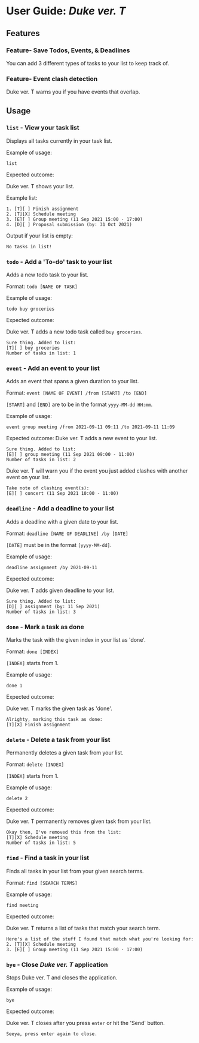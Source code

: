 # User Guide: *Duke ver. T*

## Features 

### Feature- Save Todos, Events, & Deadlines

You can add 3 different types of tasks to your list to keep track of.

### Feature- Event clash detection

Duke ver. T warns you if you have events that overlap.

## Usage

### `list` - View your task list

Displays all tasks currently in your task list.

Example of usage:

`list`

Expected outcome:

Duke ver. T shows your list.

Example list:

```
1. [T][ ] Finish assignment
2. [T][X] Schedule meeting
3. [E][ ] Group meeting (11 Sep 2021 15:00 - 17:00)
4. [D][ ] Proposal submission (by: 31 Oct 2021)
```
Output if your list is empty:
```
No tasks in list!
```

### `todo` - Add a 'To-do' task to your list

Adds a new todo task to your list.

Format:
`todo [NAME OF TASK]`

Example of usage:

```
todo buy groceries
```

Expected outcome:

Duke ver. T adds a new todo task called `buy groceries`.

```
Sure thing. Added to list:
[T][ ] buy groceries
Number of tasks in list: 1
```

### `event` - Add an event to your list

Adds an event that spans a given duration to your list.

Format:
`event [NAME OF EVENT] /from [START] /to [END]`

`[START]` and `[END]` are to be in the format `yyyy-MM-dd HH:mm`.

Example of usage:

```
event group meeting /from 2021-09-11 09:11 /to 2021-09-11 11:09
```

Expected outcome:
Duke ver. T adds a new event to your list.
```
Sure thing. Added to list:
[E][ ] group meeting (11 Sep 2021 09:00 - 11:00)
Number of tasks in list: 2
```
Duke ver. T will warn you if the event you just added clashes with another event on your list.
```
Take note of clashing event(s):
[E][ ] concert (11 Sep 2021 10:00 - 11:00)
```

### `deadline` - Add a deadline to your list
Adds a deadline with a given date to your list.

Format: `deadline [NAME OF DEADLINE] /by [DATE]`

`[DATE]` must be in the format `[yyyy-MM-dd]`.

Example of usage:
```
deadline assignment /by 2021-09-11
```
Expected outcome:

Duke ver. T adds given deadline to your list.
```
Sure thing. Added to list:
[D][ ] assignment (by: 11 Sep 2021)
Number of tasks in list: 3
```
### `done` - Mark a task as done

Marks the task with the given index in your list as 'done'.

Format: `done [INDEX]`

`[INDEX]` starts from 1.

Example of usage:
```
done 1
```
Expected outcome:

Duke ver. T marks the given task as 'done'.
```
Alrighty, marking this task as done:
[T][X] Finish assignment
```

### `delete` - Delete a task from your list

Permanently deletes a given task from your list.

Format: `delete [INDEX]`

`[INDEX]` starts from 1.

Example of usage:
```
delete 2
```
Expected outcome:

Duke ver. T permanently removes given task from your list.
```
Okay then, I've removed this from the list:
[T][X] Schedule meeting
Number of tasks in list: 5
```

### `find` - Find a task in your list

Finds all tasks in your list from your given search terms.

Format: `find [SEARCH TERMS]`

Example of usage:
```
find meeting
```
Expected outcome:

Duke ver. T returns a list of tasks that match your search term.

```
Here's a list of the stuff I found that match what you're looking for:
2. [T][X] Schedule meeting
3. [E][ ] Group meeting (11 Sep 2021 15:00 - 17:00)
```
### `bye` - Close *Duke ver. T* application

Stops Duke ver. T and closes the application.

Example of usage:

```
bye
```

Expected outcome:

Duke ver. T closes after you press `enter` or hit the 'Send' button.

```
Seeya, press enter again to close.
```
